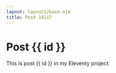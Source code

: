 ```yaml
---
layout: layouts/base.njk
title: Post 14117
---
```


# Post {{ id }}

This is post {{ id }} in my Eleventy project.
